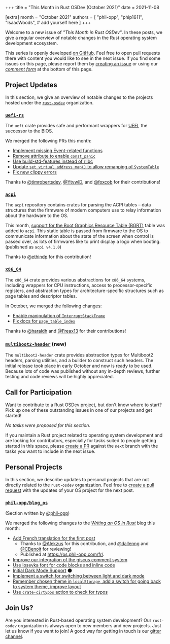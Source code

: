 +++
title = "This Month in Rust OSDev (October 2021)"
date = 2021-11-08

[extra]
month = "October 2021"
authors = [
    "phil-opp",
    "phip1611",
    "IsaacWoods",
    # add yourself here
]
+++

Welcome to a new issue of _"This Month in Rust OSDev"_. In these posts, we give a regular overview of notable changes in the Rust operating system development ecosystem.

<!-- more -->

This series is openly developed [on GitHub](https://github.com/rust-osdev/homepage/). Feel free to open pull requests there with content you would like to see in the next issue. If you find some issues on this page, please report them by [creating an issue](https://github.com/rust-osdev/homepage/issues/new) or using our [_comment form_](#comment-form) at the bottom of this page.

<!--
    This is a draft for the upcoming "This Month in Rust OSDev (October 2021)" post.
    Feel free to create pull requests against the `next` branch to add your
    content here.
    Please take a look at the past posts on https://rust-osdev.com/ to see the
    general structure of these posts.
-->

## Project Updates

In this section, we give an overview of notable changes to the projects hosted under the [`rust-osdev`] organization.

[`rust-osdev`]: https://github.com/rust-osdev/about

### [`uefi-rs`](https://github.com/rust-osdev/uefi-rs)

The `uefi` crate provides safe and performant wrappers for [UEFI](https://en.wikipedia.org/wiki/Unified_Extensible_Firmware_Interface), the successor to the BIOS.

We merged the following PRs this month:

- [Implement missing Event-related functions](https://github.com/rust-osdev/uefi-rs/pull/293)
- [Remove attribute to enable `const_panic`](https://github.com/rust-osdev/uefi-rs/pull/296)
- [Use build-std-features instead of rlibc](https://github.com/rust-osdev/uefi-rs/pull/298)
- [Update `set_virtual_address_map()` to allow remapping of `SystemTable`](https://github.com/rust-osdev/uefi-rs/pull/301)
- [Fix new clippy errors](https://github.com/rust-osdev/uefi-rs/pull/304)

Thanks to [@timrobertsdev](https://github.com/timrobertsdev), [@YtvwlD](https://github.com/YtvwlD), and [@foxcob](https://github.com/foxcob) for their contributions!

### [`acpi`](https://github.com/rust-osdev/acpi)

The `acpi` repository contains crates for parsing the ACPI tables – data structures that the firmware of modern computers use to relay information about the hardware to the OS.

This month, [support for the Boot Graphics Resource Table (BGRT)](https://github.com/rust-osdev/acpi/pull/113) table was added to `acpi`. This static table is
passed from firmware to the OS to communicate information about the state of the screen when control is passed
over, as lots of firmwares like to print display a logo when booting. <span class="gray">(published as `acpi v4.1.0`)</span>

Thanks to [@ethindp](https://github.com/ethindp) for this contribution!

### [`x86_64`](https://github.com/rust-osdev/x86_64)

The `x86_64` crate provides various abstractions for `x86_64` systems, including wrappers for CPU instructions, access to processor-specific registers, and abstraction types for architecture-specific structures such as page tables and descriptor tables.

In October, we merged the following changes:

- [Enable manipulation of `InterruptStackFrame`](https://github.com/rust-osdev/x86_64/pull/312)
- [Fix docs for `page_table_index`](https://github.com/rust-osdev/x86_64/pull/318)

Thanks to [@haraldh](https://github.com/haraldh) and [@Freax13](https://github.com/Freax13) for their contributions!

### [`multiboot2-header`](https://github.com/rust-osdev/multiboot2) (**new**)

The `multiboot2-header` crate provides abstraction types for Multiboot2 headers,
parsing utilities, and a builder to construct such headers. The initial release took
place in early October and now is ready to be used. Because lots of code was published
without any in-depth reviews, further testing and code reviews will be highly appreciated.

## Call for Participation

Want to contribute to a Rust OSDev project, but don't know where to start? Pick up one of these outstanding
issues in one of our projects and get started!

<!--
Please use the following template for adding items:
- [(`repo_name`) Issue Description](https://example.com/link-to-issue)
-->

<span class="gray">

_No tasks were proposed for this section._

</span>

If you maintain a Rust project related to operating system development and are looking for contributors, especially for tasks suited to people getting started in this space, please [create a PR](https://github.com/rust-osdev/homepage/pulls) against the `next` branch with the tasks you want to include in the next issue.

## Personal Projects

In this section, we describe updates to personal projects that are not directly related to the `rust-osdev` organization. Feel free to [create a pull request](https://github.com/rust-osdev/homepage/pulls) with the updates of your OS project for the next post.

### [`phil-opp/blog_os`](https://github.com/phil-opp/blog_os)

<span class="gray">(Section written by [@phil-opp](https://github.com/phil-opp))</span>

We merged the following changes to the [_Writing an OS in Rust_](https://os.phil-opp.com/) blog this month:

- [Add French translation for the first post](https://github.com/phil-opp/blog_os/pull/1053)
  - Thanks to [@Alekzus](https://github.com/Alekzus) for this contribution, and [@dallenng](https://github.com/dallenng) and [@CBenoit](https://github.com/CBenoit) for reviewing!
  - Published at <https://os.phil-opp.com/fr/>.
- [Improve our integration of the giscus comment system](https://github.com/phil-opp/blog_os/pull/1054)
- [Use Iosevka font for code blocks and inline code](https://github.com/phil-opp/blog_os/pull/1056)
- [Initial Dark Mode Support](https://github.com/phil-opp/blog_os/pull/1057) 🌑
- [Implement a switch for switching between light and dark mode](https://github.com/phil-opp/blog_os/pull/1058)
- [Remember chosen theme in `localStorage`, add a switch for going back to system theme, improve layout](https://github.com/phil-opp/blog_os/pull/1059)
- [Use `crate-ci/typos` action to check for typos](https://github.com/phil-opp/blog_os/pull/1060)

## Join Us?

Are you interested in Rust-based operating system development? Our `rust-osdev` organization is always open to new members and new projects. Just let us know if you want to join! A good way for getting in touch is our [gitter channel](https://gitter.im/rust-osdev/Lobby).

